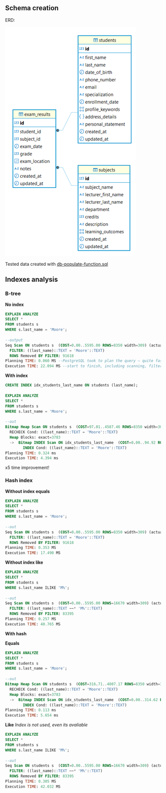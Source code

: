 ## Schema creation

ERD:

![ERD.png](ERD.png)

Tested data created with [db-populate-function.sql](../sql-scripts/tables-and-data/db-populate-function.sql)

## Indexes analysis

### B-tree

**No index**

```sql
EXPLAIN ANALYZE
SELECT *
FROM students s
WHERE s.last_name = 'Moore';

--output
Seq Scan ON students s  (COST=0.00..5595.00 ROWS=8350 width=309) (actual TIME=0.048..21.860 ROWS=8382 loops=1)
  FILTER: ((last_name)::TEXT = 'Moore'::TEXT)
  ROWS Removed BY FILTER: 91618
Planning TIME: 0.060 MS --PostgreSQL took to plan the query — quite fast
Execution TIME: 22.094 MS --start to finish, including scanning, filtering, and returning rows
```

**With index**

```sql
CREATE INDEX idx_students_last_name ON students (last_name);

EXPLAIN ANALYZE
SELECT *
FROM students s
WHERE s.last_name = 'Moore';

--out
Bitmap Heap Scan ON students s  (COST=97.01..4587.46 ROWS=8350 width=309) (actual TIME=1.207..4.137 ROWS=8382 loops=1)
  RECHECK Cond: ((last_name)::TEXT = 'Moore'::TEXT)
  Heap Blocks: exact=3783
  ->  Bitmap INDEX Scan ON idx_students_last_name  (COST=0.00..94.92 ROWS=8350 width=0) (actual TIME=0.934..0.935 ROWS=8382 loops=1)
        INDEX Cond: ((last_name)::TEXT = 'Moore'::TEXT)
Planning TIME: 0.324 ms
Execution TIME: 4.394 ms
```

x5 time improvement!

### Hash index

**Without index equals**

```sql
EXPLAIN ANALYZE
SELECT *
FROM students s
WHERE s.last_name = 'Moore';

--out
Seq Scan ON students s  (COST=0.00..5595.00 ROWS=8350 width=309) (actual TIME=0.071..17.256 ROWS=8382 loops=1)
  FILTER: ((last_name)::TEXT = 'Moore'::TEXT)
  ROWS Removed BY FILTER: 91618
Planning TIME: 0.353 MS
Execution TIME: 17.490 MS
```

**Without index like**

```sql
EXPLAIN ANALYZE
SELECT *
FROM students s
WHERE s.last_name ILIKE 'M%';

--out
Seq Scan ON students s  (COST=0.00..5595.00 ROWS=16670 width=309) (actual TIME=0.017..40.386 ROWS=16605 loops=1)
  FILTER: ((last_name)::TEXT ~~* 'M%'::TEXT)
  ROWS Removed BY FILTER: 83395
Planning TIME: 0.257 MS
Execution TIME: 40.765 MS
```

**With hash**

**Equals**

```sql
EXPLAIN ANALYZE
SELECT *
FROM students s
WHERE s.last_name = 'Moore';

--out
Bitmap Heap Scan ON students s  (COST=316.71..4807.17 ROWS=8350 width=309) (actual TIME=0.974..5.334 ROWS=8382 loops=1)
  RECHECK Cond: ((last_name)::TEXT = 'Moore'::TEXT)
  Heap Blocks: exact=3783
  ->  Bitmap INDEX Scan ON idx_students_last_name  (COST=0.00..314.62 ROWS=8350 width=0) (actual TIME=0.702..0.703 ROWS=8382 loops=1)
        INDEX Cond: ((last_name)::TEXT = 'Moore'::TEXT)
Planning TIME: 0.113 ms
Execution TIME: 5.654 ms
```

**Like**
*Index is not used, even its avaliable*

```sql
EXPLAIN ANALYZE
SELECT *
FROM students s
WHERE s.last_name ILIKE 'M%';

--out
Seq Scan ON students s  (COST=0.00..5595.00 ROWS=16670 width=309) (actual TIME=0.016..41.654 ROWS=16605 loops=1)
  FILTER: ((last_name)::TEXT ~~* 'M%'::TEXT)
  ROWS Removed BY FILTER: 83395
Planning TIME: 0.305 MS
Execution TIME: 42.032 MS
```

